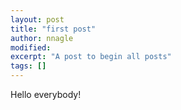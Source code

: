 ```yaml
---
layout: post
title: "first post"
author: nnagle
modified:
excerpt: "A post to begin all posts"
tags: []
---
```


Hello everybody!